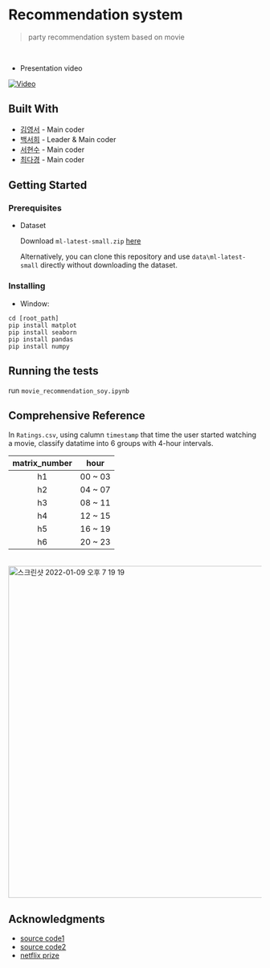 # Recommendation system

> party recommendation system based on movie
<br>

- Presentation video

[![Video](http://img.youtube.com/vi/B2-ZLfRzzho/0.jpg)](https://www.youtube.com/watch?v=B2-ZLfRzzho) 

## Built With

* [김영서](https://github.com/youngseo0526) - Main coder
* [백서희](https://github.com/soycong) - Leader & Main coder
* [서현수](https://github.com/hyunsoo41) - Main coder
* [최다경](https://github.com/DaGyeongChoi) - Main coder

## Getting Started

### Prerequisites

- Dataset

  Download `ml-latest-small.zip` [here](https://grouplens.org/datasets/movielens/latest/)
  
  Alternatively, you can clone this repository and use `data\ml-latest-small` directly without downloading the dataset.
  

### Installing

- Window:

```
cd [root_path]
pip install matplot
pip install seaborn
pip install pandas
pip install numpy
```

## Running the tests

run `movie_recommendation_soy.ipynb`

## Comprehensive Reference

In `Ratings.csv`, using calumn `timestamp` that time the user started watching a movie, classify datatime into 6 groups with 4-hour intervals.

|matrix_number|hour|
|:---:|:---:|
|h1|00 ~ 03|
|h2|04 ~ 07|
|h3|08 ~ 11|
|h4|12 ~ 15|
|h5|16 ~ 19|
|h6|20 ~ 23|

<br>
<img width="661" alt="스크린샷 2022-01-09 오후 7 19 19" src="https://user-images.githubusercontent.com/60006301/148678194-dd641e3a-e4d3-4e39-ad5a-dc850cf03619.png">


## Acknowledgments

* [source code1](https://www.kaggle.com/ibtesama/getting-started-with-a-movie-recommendation-system)
* [source code2](https://www.kaggle.com/rounakbanik/movie-recommender-systems)
* [netflix prize](https://journals.sagepub.com/doi/full/10.1177/1461444814538646)
